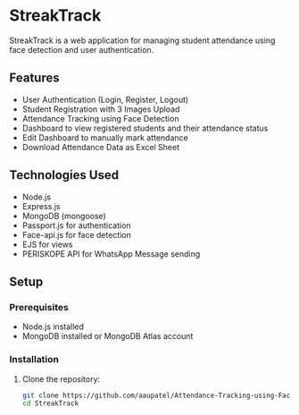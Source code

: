 # StreakTrack

StreakTrack is a web application for managing student attendance using face detection and user authentication.

## Features

- User Authentication (Login, Register, Logout)
- Student Registration with 3 Images Upload
- Attendance Tracking using Face Detection
- Dashboard to view registered students and their attendance status
- Edit Dashboard to manually mark attendance
- Download Attendance Data as Excel Sheet

## Technologies Used

- Node.js
- Express.js
- MongoDB (mongoose)
- Passport.js for authentication
- Face-api.js for face detection
- EJS for views
- PERISKOPE API for WhatsApp Message sending

## Setup

### Prerequisites

- Node.js installed
- MongoDB installed or MongoDB Atlas account

### Installation

1. Clone the repository:
   ```bash
   git clone https://github.com/aaupatel/Attendance-Tracking-using-Face-Recognition
   cd StreakTrack
